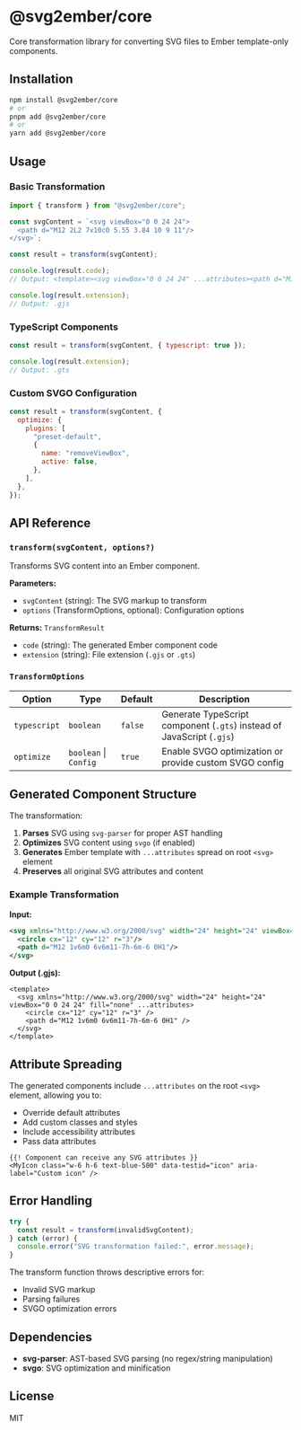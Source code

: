 # @svg2ember/core

Core transformation library for converting SVG files to Ember template-only components.

## Installation

```bash
npm install @svg2ember/core
# or
pnpm add @svg2ember/core
# or
yarn add @svg2ember/core
```

## Usage

### Basic Transformation

```js
import { transform } from "@svg2ember/core";

const svgContent = `<svg viewBox="0 0 24 24">
  <path d="M12 2L2 7v10c0 5.55 3.84 10 9 11"/>
</svg>`;

const result = transform(svgContent);

console.log(result.code);
// Output: <template><svg viewBox="0 0 24 24" ...attributes><path d="M12 2L2 7v10c0 5.55 3.84 10 9 11"/></svg></template>

console.log(result.extension);
// Output: .gjs
```

### TypeScript Components

```js
const result = transform(svgContent, { typescript: true });

console.log(result.extension);
// Output: .gts
```

### Custom SVGO Configuration

```js
const result = transform(svgContent, {
  optimize: {
    plugins: [
      "preset-default",
      {
        name: "removeViewBox",
        active: false,
      },
    ],
  },
});
```

## API Reference

### `transform(svgContent, options?)`

Transforms SVG content into an Ember component.

**Parameters:**

- `svgContent` (string): The SVG markup to transform
- `options` (TransformOptions, optional): Configuration options

**Returns:** `TransformResult`

- `code` (string): The generated Ember component code
- `extension` (string): File extension (`.gjs` or `.gts`)

### `TransformOptions`

| Option       | Type                  | Default | Description                                                           |
| ------------ | --------------------- | ------- | --------------------------------------------------------------------- |
| `typescript` | `boolean`             | `false` | Generate TypeScript component (`.gts`) instead of JavaScript (`.gjs`) |
| `optimize`   | `boolean` \| `Config` | `true`  | Enable SVGO optimization or provide custom SVGO config                |

## Generated Component Structure

The transformation:

1. **Parses** SVG using `svg-parser` for proper AST handling
2. **Optimizes** SVG content using `svgo` (if enabled)
3. **Generates** Ember template with `...attributes` spread on root `<svg>` element
4. **Preserves** all original SVG attributes and content

### Example Transformation

**Input:**

```svg
<svg xmlns="http://www.w3.org/2000/svg" width="24" height="24" viewBox="0 0 24 24" fill="none">
  <circle cx="12" cy="12" r="3"/>
  <path d="M12 1v6m0 6v6m11-7h-6m-6 0H1"/>
</svg>
```

**Output (.gjs):**

```gjs
<template>
  <svg xmlns="http://www.w3.org/2000/svg" width="24" height="24" viewBox="0 0 24 24" fill="none" ...attributes>
    <circle cx="12" cy="12" r="3" />
    <path d="M12 1v6m0 6v6m11-7h-6m-6 0H1" />
  </svg>
</template>
```

## Attribute Spreading

The generated components include `...attributes` on the root `<svg>` element, allowing you to:

- Override default attributes
- Add custom classes and styles
- Include accessibility attributes
- Pass data attributes

```gjs
{{! Component can receive any SVG attributes }}
<MyIcon class="w-6 h-6 text-blue-500" data-testid="icon" aria-label="Custom icon" />
```

## Error Handling

```js
try {
  const result = transform(invalidSvgContent);
} catch (error) {
  console.error("SVG transformation failed:", error.message);
}
```

The transform function throws descriptive errors for:

- Invalid SVG markup
- Parsing failures
- SVGO optimization errors

## Dependencies

- **svg-parser**: AST-based SVG parsing (no regex/string manipulation)
- **svgo**: SVG optimization and minification

## License

MIT
